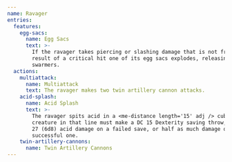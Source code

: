 ```yaml
---
name: Ravager
entries:
  features:
    egg-sacs:
      name: Egg Sacs
      text: >-
        If the ravager takes piercing or slashing damage that is not from the
        result of a critical hit one of its egg sacs explodes, releasing 1d10
        swarmers.
  actions:
    multiattack:
      name: Multiattack
      text: The ravager makes two twin artillery cannon attacks.
    acid-splash:
      name: Acid Splash
      text: >-
        The ravager spits acid in a <me-distance length='15' adj /> cube. Each
        creature in that line must make a DC 15 Dexterity saving throw, taking
        27 (6d8) acid damage on a failed save, or half as much damage on a
        successful one.
    twin-artillery-cannons:
      name: Twin Artillery Cannons
---
```

